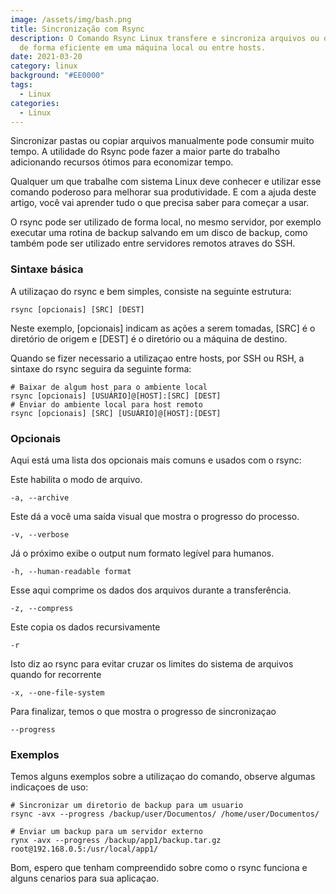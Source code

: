 ```yaml
---
image: /assets/img/bash.png
title: Sincronização com Rsync
description: O Comando Rsync Linux transfere e sincroniza arquivos ou diretórios
  de forma eficiente em uma máquina local ou entre hosts.
date: 2021-03-20
category: linux
background: "#EE0000"
tags:
  - Linux
categories:
  - Linux
---
```

Sincronizar pastas ou copiar arquivos manualmente pode consumir muito tempo. A utilidade do Rsync pode fazer a maior parte do trabalho adicionando recursos ótimos para economizar tempo.

Qualquer um que trabalhe com sistema Linux deve conhecer e utilizar esse comando poderoso para melhorar sua produtividade. E com a ajuda deste artigo, você vai aprender tudo o que precisa saber para começar a usar.

O rsync pode ser utilizado de forma local, no mesmo servidor, por exemplo executar uma rotina de backup salvando em um disco de backup, como também pode ser utilizado entre servidores remotos atraves do SSH.

### Sintaxe básica

A utilizaçao do rsync e bem simples, consiste na seguinte estrutura:

```
rsync [opcionais] [SRC] [DEST]
```

Neste exemplo, [opcionais] indicam as ações a serem tomadas, [SRC] é o diretório de origem e [DEST] é o diretório ou a máquina de destino.

Quando se fizer necessario a utilizaçao entre hosts, por SSH ou RSH, a sintaxe do rsync seguira da seguinte forma:

```
# Baixar de algum host para o ambiente local
rsync [opcionais] [USUÁRIO]@[HOST]:[SRC] [DEST]
# Enviar do ambiente local para host remoto
rsync [opcionais] [SRC] [USUÁRIO]@[HOST]:[DEST]
```

### Opcionais

Aqui está uma lista dos opcionais mais comuns e usados com o rsync:

Este habilita o modo de arquivo.
```
-a, --archive
```

Este dá a você uma saída visual que mostra o progresso do processo.
```
-v, --verbose
```

Já o próximo exibe o output num formato legível para humanos.
```
-h, --human-readable format
```

Esse aqui comprime os dados dos arquivos durante a transferência.
```
-z, --compress
```

Este copia os dados recursivamente

```
-r
```

Isto diz ao rsync para evitar cruzar os limites do sistema de arquivos quando for recorrente

```
-x, --one-file-system
```

Para finalizar, temos o que mostra o progresso de sincronizaçao

```
--progress
```

### Exemplos

Temos alguns exemplos sobre a utilizaçao do comando, observe algumas indicaçoes de uso:

```
# Sincronizar um diretorio de backup para um usuario
rsync -avx --progress /backup/user/Documentos/ /home/user/Documentos/

# Enviar um backup para um servidor externo
rynx -avx --progress /backup/app1/backup.tar.gz root@192.168.0.5:/usr/local/app1/
```

Bom, espero que tenham compreendido sobre como o rsync funciona e alguns cenarios para sua aplicaçao.
